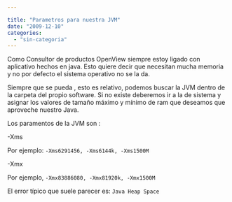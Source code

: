```yaml
---

title: "Parametros para nuestra JVM"
date: "2009-12-10"
categories: 
  - "sin-categoria"
---
```


Como Consultor de productos OpenView siempre estoy ligado con aplicativo hechos en java. Esto quiere decir que necesitan mucha memoria y no por defecto el sistema operativo no se la da.

Siempre que se pueda , esto es relativo, podemos buscar la JVM dentro de la carpeta del propio software. Si no existe deberemos ir a la de sistema y asignar los valores de tamaño máximo y mínimo de ram que deseamos que aproveche nuestro Java.

Los paramentos de la JVM son :

\-Xms

Por ejemplo: `-Xms6291456, -Xms6144k, -Xms1500M`

\-Xmx

Por ejemplo, `-Xmx83886080, -Xmx81920k, -Xmx1500M`

El error típico que suele parecer es: `Java Heap Space`

